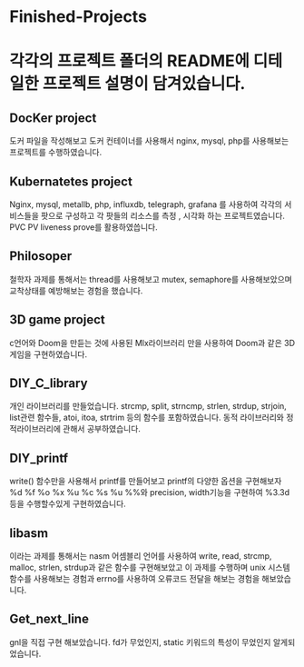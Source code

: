 # Finished-Projects
# 각각의 프로젝트 폴더의 README에 디테일한 프로젝트 설명이 담겨있습니다.

## DocKer project
도커 파일을 작성해보고 도커 컨테이너를 사용해서 nginx, mysql, php를 사용해보는 프로젝트를 수행하였습니다.

## Kubernatetes project
Nginx, mysql, metallb, php, influxdb, telegraph, grafana 를 사용하여 각각의 서비스들을 팟으로 구성하고
각 팟들의 리소스를 측정 , 시각화 하는 프로젝트였습니다. PVC PV liveness prove를 활용하였씁니다.

## Philosoper
철학자 과제를 통해서는 thread를 사용해보고 mutex, semaphore를 사용해보았으며 교착상태를 예방해보는 경험을 했습니다.

## 3D game project
c언어와 Doom을 만듣는 것에 사용된 Mlx라이브러리 만을 사용하여
 Doom과 같은 3D게임을 구현하였습니다.

## DIY_C_library
개인 라이브러리를 만들었습니다.
strcmp, split, strncmp, strlen, strdup, strjoin, list관련 함수들, atoi, itoa, strtrim 등의 함수를 포함하였습니다.
동적 라이브러리와 정적라이브러리에 관해서 공부하였습니다.

## DIY_printf
write() 함수만을 사용해서 printf를 만들어보고 printf의 다양한 옵션을 구현해보자 
%d %f %o %x %u %c %s %u %%와 precision, width기능을 구현하여 %3.3d등을 수행할수있게 구현하였습니다.

## libasm
이라는 과제를 통해서는 nasm 어셈블리 언어를 사용하여 
write, read, strcmp, malloc, strlen, strdup과 같은 함수를 구현해보았고 
이 과제를 수행하며 unix 시스템 함수를 사용해보는 경험과 errno를 사용하여 오류코드 전달을 해보는 경험을 해보았습니다.

## Get_next_line
gnl을 직접 구현 해보았습니다.
fd가 무었인지, static 키워드의 특성이 
무었인지 알게되었습니다.


